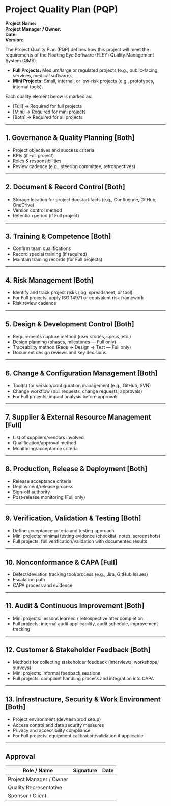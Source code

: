 # Project Quality Plan (PQP)

**Project Name:**  
**Project Manager / Owner:**  
**Date:**  
**Version:**  

The Project Quality Plan (PQP) defines how this project will meet the requirements of the Floating Eye Software (FLEY) Quality Management System (QMS).  
- **Full Projects:** Medium/large or regulated projects (e.g., public-facing services, medical software).  
- **Mini Projects:** Small, internal, or low-risk projects (e.g., prototypes, internal tools).  

Each quality element below is marked as:  
- [Full] → Required for full projects  
- [Mini] → Required for mini projects  
- [Both] → Required for all projects  

---

## 1. Governance & Quality Planning [Both]
- Project objectives and success criteria  
- KPIs (if Full project)  
- Roles & responsibilities  
- Review cadence (e.g., steering committee, retrospectives)  

---

## 2. Document & Record Control [Both]
- Storage location for project docs/artifacts (e.g., Confluence, GitHub, OneDrive)  
- Version control method  
- Retention period (if Full project)  

---

## 3. Training & Competence [Both]
- Confirm team qualifications  
- Record special training (if required)  
- Maintain training records (for Full projects)  

---

## 4. Risk Management [Both]
- Identify and track project risks (log, spreadsheet, or tool)  
- For Full projects: apply ISO 14971 or equivalent risk framework  
- Risk review cadence  

---

## 5. Design & Development Control [Both]
- Requirements capture method (user stories, specs, etc.)  
- Design planning (phases, milestones — Full only)  
- Traceability method (Reqs → Design → Test — Full only)  
- Document design reviews and key decisions  

---

## 6. Change & Configuration Management [Both]
- Tool(s) for version/configuration management (e.g., GitHub, SVN)  
- Change workflow (pull requests, change requests, approvals)  
- For Full projects: impact analysis before approvals  

---

## 7. Supplier & External Resource Management [Full]
- List of suppliers/vendors involved  
- Qualification/approval method  
- Monitoring/acceptance criteria  

---

## 8. Production, Release & Deployment [Both]
- Release acceptance criteria  
- Deployment/release process  
- Sign-off authority  
- Post-release monitoring (Full only)  

---

## 9. Verification, Validation & Testing [Both]
- Define acceptance criteria and testing approach  
- Mini projects: minimal testing evidence (checklist, notes, screenshots)  
- Full projects: full verification/validation with documented results  

---

## 10. Nonconformance & CAPA [Full]
- Defect/deviation tracking tool/process (e.g., Jira, GitHub Issues)  
- Escalation path  
- CAPA process and evidence  

---

## 11. Audit & Continuous Improvement [Both]
- Mini projects: lessons learned / retrospective after completion  
- Full projects: internal audit applicability, audit schedule, improvement tracking  

---

## 12. Customer & Stakeholder Feedback [Both]
- Methods for collecting stakeholder feedback (interviews, workshops, surveys)  
- Mini projects: informal feedback sessions  
- Full projects: complaint handling process and integration into CAPA  

---

## 13. Infrastructure, Security & Work Environment [Both]
- Project environment (dev/test/prod setup)  
- Access control and data security measures  
- Privacy and accessibility compliance  
- For Full projects: equipment calibration/validation if applicable  

---

## Approval
| Role / Name            | Signature | Date |
|-------------------------|-----------|------|
| Project Manager / Owner |           |      |
| Quality Representative  |           |      |
| Sponsor / Client        |           |      |
